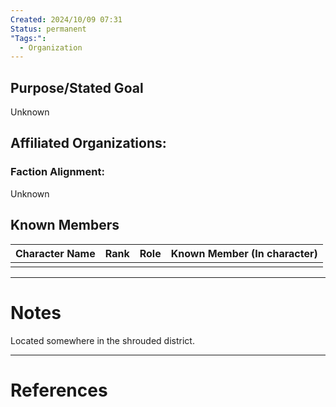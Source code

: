 ```yaml
---
Created: 2024/10/09 07:31
Status: permanent
"Tags:":
  - Organization
---
```

## Purpose/Stated Goal
Unknown

## Affiliated Organizations:
### Faction Alignment:
Unknown

## Known Members

| Character Name | Rank | Role | Known Member (In character) |
| -------------- | ---: | ---: | --------------------------- |
|                |      |      |                             |



---
# Notes
Located somewhere in the shrouded district.

---
# References
